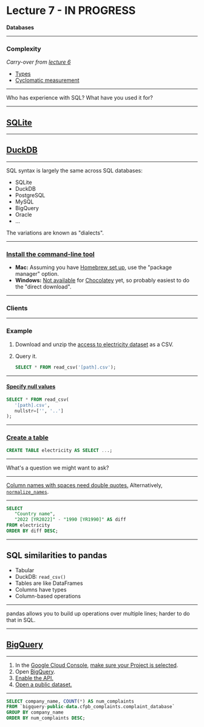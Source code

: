 # Lecture 7 - IN PROGRESS

**Databases**

---

### Complexity

_Carry-over from [lecture 6](lecture_06.md)_

- [Types](https://en.wikipedia.org/wiki/Programming_complexity#Types)
- [Cyclomatic measurement](https://en.wikipedia.org/wiki/Cyclomatic_complexity)

---

Who has experience with SQL? What have you used it for?

---

## [SQLite](https://www.sqlite.org/)

---

## [DuckDB](https://duckdb.org/)

---

SQL syntax is largely the same across SQL databases:

- SQLite
- DuckDB
- PostgreSQL
- MySQL
- BigQuery
- Oracle
- …

The variations are known as "dialects".

---

### [Install the command-line tool](https://duckdb.org/docs/installation/?version=stable&environment=cli)

- **Mac:** Assuming you have [Homebrew set up](../readings/week_04.md#setup), use the "package manager" option.
- **Windows:** [Not available](https://github.com/chocolatey-community/chocolatey-package-requests/issues/1583) for [Chocolatey](https://chocolatey.org/) yet, so probably easiest to do the "direct download".

---

### Clients

---

### Example

1. Download and unzip the [access to electricity dataset](https://databank.worldbank.org/reports.aspx?dsid=2&series=EG.ELC.ACCS.ZS#) as a CSV.
1. Query it.

   ```sql
   SELECT * FROM read_csv('[path].csv');
   ```

---

#### [Specify null values](https://duckdb.org/docs/stable/data/csv/overview.html#parameters)

```sql
SELECT * FROM read_csv(
   '[path].csv',
   nullstr=['', '..']
);
```

---

### [Create a table](https://duckdb.org/docs/stable/data/csv/overview.html)

```sql
CREATE TABLE electricity AS SELECT ...;
```

---

What's a question we might want to ask?

---

[Column names with spaces need double quotes.](https://duckdb.org/docs/stable/sql/dialect/keywords_and_identifiers.html#identifiers) Alternatively, [`normalize_names`](https://duckdb.org/docs/stable/data/csv/overview.html#parameters).

---

```sql
SELECT
   "Country name",
   "2022 [YR2022]" - "1990 [YR1990]" AS diff
FROM electricity
ORDER BY diff DESC;
```

---

## SQL similarities to pandas

- Tabular
- DuckDB: `read_csv()`
- Tables are like DataFrames
- Columns have types
- Column-based operations

---

pandas allows you to build up operations over multiple lines; harder to do that in SQL.

---

## [BigQuery](https://cloud.google.com/bigquery)

---

1. In the [Google Cloud Console](https://console.cloud.google.com/), [make sure your Project is selected](../docs/google_cloud.md#switching-to-your-google-cloud-project).
1. Open [BigQuery](https://console.cloud.google.com/bigquery).
1. [Enable the API.](https://cloud.google.com/apis/docs/getting-started#enabling_apis)
1. [Open a public dataset.](https://cloud.google.com/bigquery/docs/quickstarts/query-public-dataset-console#open_a_public_dataset)

---

```sql
SELECT company_name, COUNT(*) AS num_complaints
FROM `bigquery-public-data.cfpb_complaints.complaint_database`
GROUP BY company_name
ORDER BY num_complaints DESC;
```
